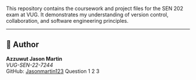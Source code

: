 This repository contains the coursework and project files for the SEN 202 exam at VUG. It demonstrates my understanding of version control, collaboration, and software engineering principles.

---

## 👤 Author

**Azzuwut Jason Martin**  
_VUG-SEN-22-7244_  
GitHub: [Jasonmartin123](https://github.com/Jasonmartin123)
Question 1 2 3
